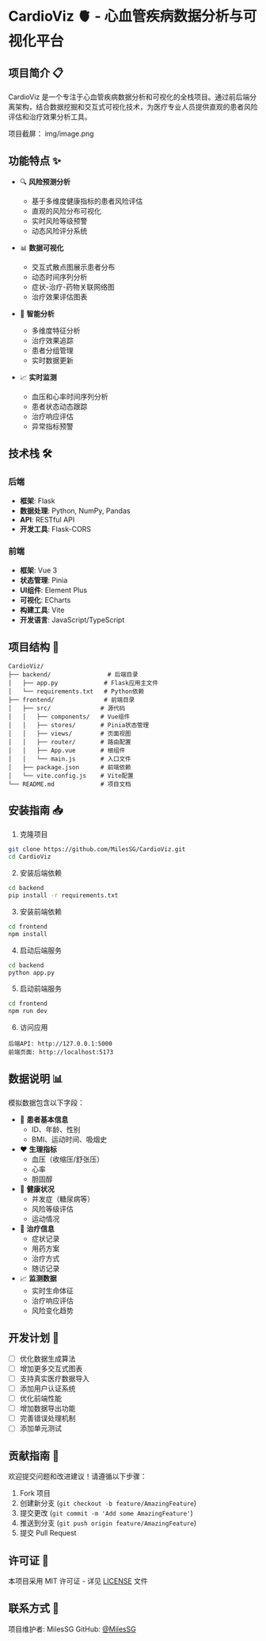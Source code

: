 # CardioViz 🫀 - 心血管疾病数据分析与可视化平台

## 项目简介 📋

CardioViz 是一个专注于心血管疾病数据分析和可视化的全栈项目。通过前后端分离架构，结合数据挖掘和交互式可视化技术，为医疗专业人员提供直观的患者风险评估和治疗效果分析工具。

项目截屏：
img/image.png

## 功能特点 ✨

- 🔍 **风险预测分析**
  - 基于多维度健康指标的患者风险评估
  - 直观的风险分布可视化
  - 实时风险等级预警
  - 动态风险评分系统

- 📊 **数据可视化**
  - 交互式散点图展示患者分布
  - 动态时间序列分析
  - 症状-治疗-药物关联网络图
  - 治疗效果评估图表

- 🤖 **智能分析**
  - 多维度特征分析
  - 治疗效果追踪
  - 患者分组管理
  - 实时数据更新

- 📈 **实时监测**
  - 血压和心率时间序列分析
  - 患者状态动态跟踪
  - 治疗响应评估
  - 异常指标预警

## 技术栈 🛠️

### 后端
- **框架**: Flask
- **数据处理**: Python, NumPy, Pandas
- **API**: RESTful API
- **开发工具**: Flask-CORS

### 前端
- **框架**: Vue 3
- **状态管理**: Pinia
- **UI组件**: Element Plus
- **可视化**: ECharts
- **构建工具**: Vite
- **开发语言**: JavaScript/TypeScript

## 项目结构 📁

```
CardioViz/
├── backend/                # 后端目录
│   ├── app.py             # Flask应用主文件
│   └── requirements.txt   # Python依赖
├── frontend/              # 前端目录
│   ├── src/              # 源代码
│   │   ├── components/   # Vue组件
│   │   ├── stores/       # Pinia状态管理
│   │   ├── views/        # 页面视图
│   │   ├── router/       # 路由配置
│   │   ├── App.vue       # 根组件
│   │   └── main.js       # 入口文件
│   ├── package.json      # 前端依赖
│   └── vite.config.js    # Vite配置
└── README.md             # 项目文档
```

## 安装指南 📥

1. 克隆项目
```bash
git clone https://github.com/MilesSG/CardioViz.git
cd CardioViz
```

2. 安装后端依赖
```bash
cd backend
pip install -r requirements.txt
```

3. 安装前端依赖
```bash
cd frontend
npm install
```

4. 启动后端服务
```bash
cd backend
python app.py
```

5. 启动前端服务
```bash
cd frontend
npm run dev
```

6. 访问应用
```
后端API: http://127.0.0.1:5000
前端页面: http://localhost:5173
```

## 数据说明 📊

模拟数据包含以下字段：
- 👤 **患者基本信息**
  - ID、年龄、性别
  - BMI、运动时间、吸烟史
- ❤️ **生理指标**
  - 血压（收缩压/舒张压）
  - 心率
  - 胆固醇
- 🏥 **健康状况**
  - 并发症（糖尿病等）
  - 风险等级评估
  - 运动情况
- 💊 **治疗信息**
  - 症状记录
  - 用药方案
  - 治疗方式
  - 随访记录
- 📈 **监测数据**
  - 实时生命体征
  - 治疗响应评估
  - 风险变化趋势

## 开发计划 🚀

- [ ] 优化数据生成算法
- [ ] 增加更多交互式图表
- [ ] 支持真实医疗数据导入
- [ ] 添加用户认证系统
- [ ] 优化前端性能
- [ ] 增加数据导出功能
- [ ] 完善错误处理机制
- [ ] 添加单元测试

## 贡献指南 🤝

欢迎提交问题和改进建议！请遵循以下步骤：
1. Fork 项目
2. 创建新分支 (`git checkout -b feature/AmazingFeature`)
3. 提交更改 (`git commit -m 'Add some AmazingFeature'`)
4. 推送到分支 (`git push origin feature/AmazingFeature`)
5. 提交 Pull Request

## 许可证 📄

本项目采用 MIT 许可证 - 详见 [LICENSE](LICENSE) 文件

## 联系方式 📧

项目维护者: MilesSG
GitHub: [@MilesSG](https://github.com/MilesSG) 